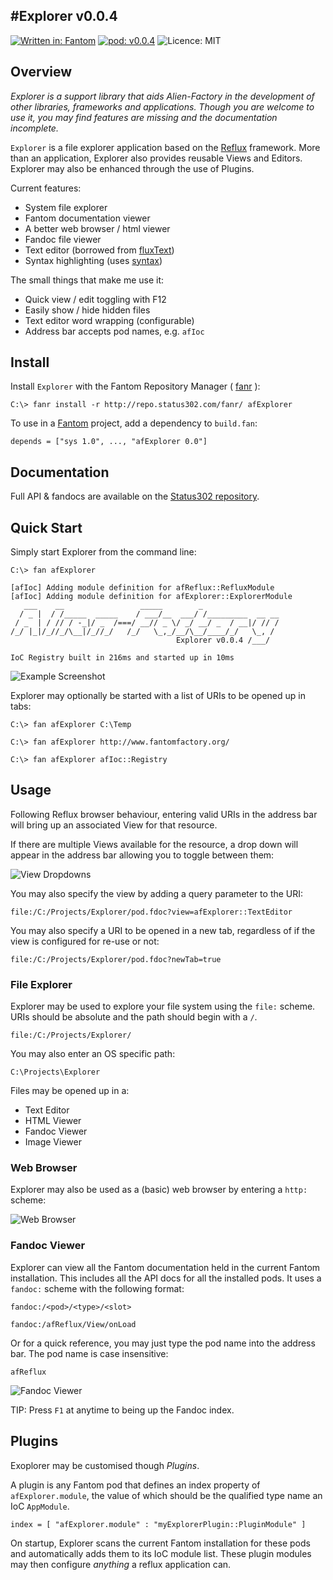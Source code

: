 #Explorer v0.0.4
---
[![Written in: Fantom](http://img.shields.io/badge/written%20in-Fantom-lightgray.svg)](http://fantom.org/)
[![pod: v0.0.4](http://img.shields.io/badge/pod-v0.0.4-yellow.svg)](http://www.fantomfactory.org/pods/afExplorer)
![Licence: MIT](http://img.shields.io/badge/licence-MIT-blue.svg)

## Overview

*Explorer is a support library that aids Alien-Factory in the development of other libraries, frameworks and applications. Though you are welcome to use it, you may find features are missing and the documentation incomplete.*

`Explorer` is a file explorer application based on the [Reflux](http://www.fantomfactory.org/pods/afReflux) framework. More than an application, Explorer also provides reusable Views and Editors. Explorer may also be enhanced through the use of Plugins.

Current features:

- System file explorer
- Fantom documentation viewer
- A better web browser / html viewer
- Fandoc file viewer
- Text editor (borrowed from [fluxText](http://fantom.org/doc/fluxText/index.html))
- Syntax highlighting (uses [syntax](http://fantom.org/doc/syntax/index.html))

The small things that make me use it:

- Quick view / edit toggling with F12
- Easily show / hide hidden files
- Text editor word wrapping (configurable)
- Address bar accepts pod names, e.g. `afIoc`

## Install

Install `Explorer` with the Fantom Repository Manager ( [fanr](http://fantom.org/doc/docFanr/Tool.html#install) ):

    C:\> fanr install -r http://repo.status302.com/fanr/ afExplorer

To use in a [Fantom](http://fantom.org/) project, add a dependency to `build.fan`:

    depends = ["sys 1.0", ..., "afExplorer 0.0"]

## Documentation

Full API & fandocs are available on the [Status302 repository](http://repo.status302.com/doc/afExplorer/).

## Quick Start

Simply start Explorer from the command line:

```
C:\> fan afExplorer

[afIoc] Adding module definition for afReflux::RefluxModule
[afIoc] Adding module definition for afExplorer::ExplorerModule
   ___    __                 _____        _
  / _ |  / /_____  _____    / ___/__  ___/ /_________  __ __
 / _  | / // / -_|/ _  /===/ __// _ \/ _/ __/ _  / __|/ // /
/_/ |_|/_//_/\__|/_//_/   /_/   \_,_/__/\__/____/_/   \_, /
                                     Explorer v0.0.4 /___/

IoC Registry built in 216ms and started up in 10ms
```

![Example Screenshot](http://static.alienfactory.co.uk/fantom-docs/afExplorer.screenshot.png)

Explorer may optionally be started with a list of URIs to be opened up in tabs:

```
C:\> fan afExplorer C:\Temp

C:\> fan afExplorer http://www.fantomfactory.org/

C:\> fan afExplorer afIoc::Registry
```

## Usage

Following Reflux browser behaviour, entering valid URIs in the address bar will bring up an associated View for that resource.

If there are multiple Views available for the resource, a drop down will appear in the address bar allowing you to toggle between them:

![View Dropdowns](http://static.alienfactory.co.uk/fantom-docs/afExplorer.viewDropDown.png)

You may also specify the view by adding a query parameter to the URI:

    file:/C:/Projects/Explorer/pod.fdoc?view=afExplorer::TextEditor

You may also specify a URI to be opened in a new tab, regardless of if the view is configured for re-use or not:

    file:/C:/Projects/Explorer/pod.fdoc?newTab=true

### File Explorer

Explorer may be used to explore your file system using the `file:` scheme. URIs should be absolute and the path should begin with a `/`.

    file:/C:/Projects/Explorer/

You may also enter an OS specific path:

    C:\Projects\Explorer

Files may be opened up in a:

- Text Editor
- HTML Viewer
- Fandoc Viewer
- Image Viewer

### Web Browser

Explorer may also be used as a (basic) web browser by entering a `http:` scheme:

![Web Browser](http://static.alienfactory.co.uk/fantom-docs/afExplorer.webBrowser.png)

### Fandoc Viewer

Explorer can view all the Fantom documentation held in the current Fantom installation. This includes all the API docs for all the installed pods. It uses a `fandoc:` scheme with the following format:

    fandoc:/<pod>/<type>/<slot>
    
    fandoc:/afReflux/View/onLoad

Or for a quick reference, you may just type the pod name into the address bar. The pod name is case insensitive:

    afReflux

![Fandoc Viewer](http://static.alienfactory.co.uk/fantom-docs/afExplorer.fandocViewer.png)

TIP: Press `F1` at anytime to being up the Fandoc index.

## Plugins

Exoplorer may be customised though *Plugins*.

A plugin is any Fantom pod that defines an index property of `afExplorer.module`, the value of which should be the qualified type name an IoC `AppModule`.

    index = [ "afExplorer.module" : "myExplorerPlugin::PluginModule" ]

On startup, Explorer scans the current Fantom installation for these pods and automatically adds them to its IoC module list. These plugin modules may then configure *anything* a reflux application can.

